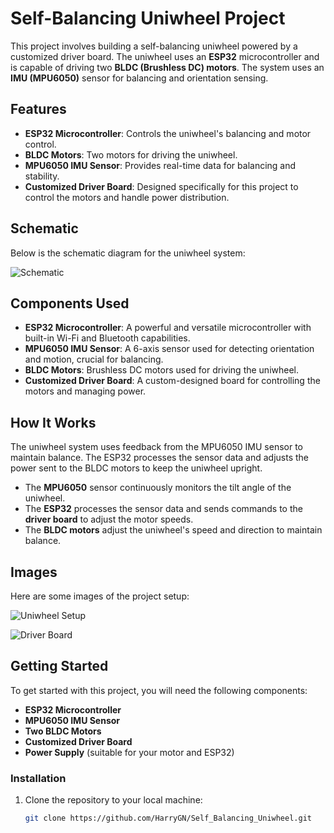 # Self-Balancing Uniwheel Project

This project involves building a self-balancing uniwheel powered by a customized driver board. The uniwheel uses an **ESP32** microcontroller and is capable of driving two **BLDC (Brushless DC) motors**. The system uses an **IMU (MPU6050)** sensor for balancing and orientation sensing.

## Features
- **ESP32 Microcontroller**: Controls the uniwheel's balancing and motor control.
- **BLDC Motors**: Two motors for driving the uniwheel.
- **MPU6050 IMU Sensor**: Provides real-time data for balancing and stability.
- **Customized Driver Board**: Designed specifically for this project to control the motors and handle power distribution.

## Schematic

Below is the schematic diagram for the uniwheel system:

![Schematic](https://github.com/user-attachments/assets/492c3242-f155-4b34-b9de-f86ba90601f1)

## Components Used
- **ESP32 Microcontroller**: A powerful and versatile microcontroller with built-in Wi-Fi and Bluetooth capabilities.
- **MPU6050 IMU Sensor**: A 6-axis sensor used for detecting orientation and motion, crucial for balancing.
- **BLDC Motors**: Brushless DC motors used for driving the uniwheel.
- **Customized Driver Board**: A custom-designed board for controlling the motors and managing power.
  
## How It Works
The uniwheel system uses feedback from the MPU6050 IMU sensor to maintain balance. The ESP32 processes the sensor data and adjusts the power sent to the BLDC motors to keep the uniwheel upright.

- The **MPU6050** sensor continuously monitors the tilt angle of the uniwheel.
- The **ESP32** processes the sensor data and sends commands to the **driver board** to adjust the motor speeds.
- The **BLDC motors** adjust the uniwheel's speed and direction to maintain balance.

## Images

Here are some images of the project setup:

![Uniwheel Setup](https://github.com/user-attachments/assets/63501c74-0296-4fa6-9d12-41ae8d6e8e9d)

![Driver Board](![image](https://github.com/user-attachments/assets/c03ea8f0-fd89-4aff-a6a2-65bbebb49b3a)
)

## Getting Started

To get started with this project, you will need the following components:
- **ESP32 Microcontroller**
- **MPU6050 IMU Sensor**
- **Two BLDC Motors**
- **Customized Driver Board**
- **Power Supply** (suitable for your motor and ESP32)

### Installation
1. Clone the repository to your local machine:
   ```bash
   git clone https://github.com/HarryGN/Self_Balancing_Uniwheel.git
